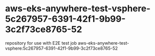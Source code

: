 # aws-eks-anywhere-test-vsphere-5c267957-6391-42f1-9b99-3c2f73ce8765-52
repository for use with E2E test job aws-eks-anywhere-test-vsphere:5c267957-6391-42f1-9b99-3c2f73ce8765-52
